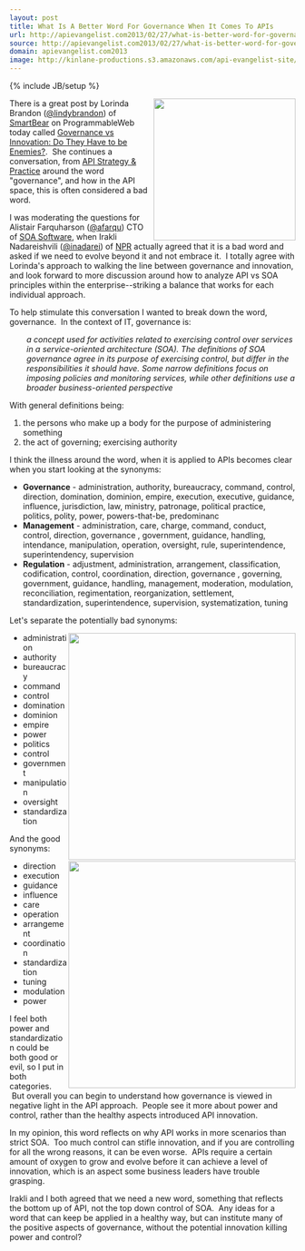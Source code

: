 ```yaml
---
layout: post
title: What Is A Better Word For Governance When It Comes To APIs
url: http://apievangelist.com2013/02/27/what-is-better-word-for-governance-when-it-comes-to-apis/
source: http://apievangelist.com2013/02/27/what-is-better-word-for-governance-when-it-comes-to-apis/
domain: apievangelist.com2013
image: http://kinlane-productions.s3.amazonaws.com/api-evangelist-site/blog/respect-my-authority.jpg
---
```

{% include JB/setup %}
<p><img src="https://s3.amazonaws.com/kinlane-productions/respect-my-authority.jpg" alt="" width="250" align="right" /></p>
<p>There is a great post by Lorinda Brandon (<a href="https://twitter.com/lindybrandon">@lindybrandon</a>) of <a title="SmartBear" href="http://smartbear.com/">SmartBear</a> on ProgrammableWeb today called&nbsp;<a href="http://blog.programmableweb.com/2013/02/27/governance-vs-innovation-do-they-have-to-be-enemies/">Governance vs Innovation: Do They Have to be Enemies?</a>. &nbsp;She continues a conversation, from <a href="http://www.apistrategyconference.com/">API Strategy &amp; Practice</a> around the word "governance", and how in the API space, this is often considered a bad word. &nbsp;</p>
<p>I was moderating the questions for <span>Alistair Farquharson (</span><span lang="EN"><a href="https://twitter.com/afarqu">@</a></span><span lang="EN"><a href="https://twitter.com/afarqu">afarqu</a>)</span><span>&nbsp;CTO of&nbsp;</span><a title="SOA Software" href="http://www.soa.com/">SOA Software</a>, when&nbsp;<span>Irakli Nadareishvili (</span><a href="http://twitter.com/inadarei/" target="_blank">@inadarei</a><span>) of&nbsp;</span><a title="NPR" href="http://www.npr.org/">NPR</a> actually agreed that it is a bad word and asked if we need to evolve beyond it and not embrace it. &nbsp;I totally agree with Lorinda's approach to walking the line between governance and innovation, and look forward to more discussion around how to analyze API vs SOA principles within the enterprise--striking a balance that works for each individual approach.</p>
<p>To help stimulate this conversation I wanted to break down the word, governance. &nbsp;In the context of IT, governance is:</p>
<p style="padding-left: 30px;"><em>a concept used for activities related to exercising control over services in a service-oriented architecture (SOA). The definitions of SOA governance agree in its purpose of exercising control, but differ in the responsibilities it should have. Some narrow definitions focus on imposing policies and monitoring services, while other definitions use a broader business-oriented perspective</em></p>
<p>With general definitions being:</p>
<ol class="mainlist">
<li>the persons who make up a body for the purpose of administering something</li>
<li>the act of governing; exercising authority</li>
</ol>
<p>I think the illness around the word, when it is applied to APIs becomes clear when you start looking at the synonyms:</p>
<ul class="mainlist">
<li><strong>Governance</strong> - administration, authority, bureaucracy, command, control, direction, domination, dominion, empire, execution, executive, guidance, influence, jurisdiction, law, ministry, patronage, political practice, politics, polity, power, powers-that-be, predominanc</li>
<li><strong>Management</strong> - administration, care, charge, command, conduct, control, direction, governance , government, guidance, handling, intendance, manipulation, operation, oversight, rule, superintendence, superintendency, supervision</li>
<li><strong>Regulation</strong> - adjustment, administration, arrangement, classification, codification, control, coordination, direction, governance , governing, government, guidance, handling, management, moderation, modulation, reconciliation, regimentation, reorganization, settlement, standardization, superintendence, supervision, systematization, tuning</li>
</ul>
<p>Let's separate the potentially bad synonyms:</p>
<p><img src="https://s3.amazonaws.com/kinlane-productions/api-evangelist/governance-bad.png" alt="" width="400" align="right" /></p>
<ul class="mainlist">
<li>administration</li>
<li>authority</li>
<li>bureaucracy</li>
<li>command</li>
<li>control</li>
<li>domination</li>
<li>dominion</li>
<li>empire</li>
<li>power</li>
<li>politics</li>
<li>control</li>
<li>government</li>
<li>manipulation</li>
<li>oversight</li>
<li>standardization</li>
</ul>
<p>And the good synonyms:</p>
<p><img src="https://s3.amazonaws.com/kinlane-productions/api-evangelist/governance-good.png" alt="" width="400" align="right" /></p>
<ul class="mainlist">
<li>direction</li>
<li>execution</li>
<li>guidance</li>
<li>influence</li>
<li>care</li>
<li>operation</li>
<li>arrangement</li>
<li>coordination</li>
<li>standardization</li>
<li>tuning</li>
<li>modulation</li>
<li>power</li>
</ul>
<p>I feel both power and standardization could be both good or evil, so I put in both categories. &nbsp;But overall you can begin to understand how governance is viewed in negative light in the API approach. &nbsp;People see it more about power and control, rather than the healthy aspects introduced API innovation. &nbsp;</p>
<p>In my opinion, this word reflects on why API works in more scenarios than strict SOA. &nbsp;Too much control can stifle innovation, and if you are controlling for all the wrong reasons, it can be even worse. &nbsp;APIs require a certain amount of oxygen to grow and evolve before it can achieve a level of innovation, which is an aspect some business leaders have trouble grasping.&nbsp;</p>
<p>Irakli and I both agreed that we need a new word, something that reflects the bottom up of API, not the top down control of SOA. &nbsp;Any ideas for a word that can keep be applied in a healthy way, but can institute many of the positive aspects of governance, without the potential innovation killing power and control?</p>
